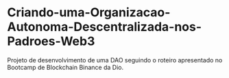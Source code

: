 # Criando-uma-Organizacao-Autonoma-Descentralizada-nos-Padroes-Web3
Projeto de desenvolvimento de uma DAO seguindo o roteiro apresentado no Bootcamp de Blockchain Binance da Dio.
